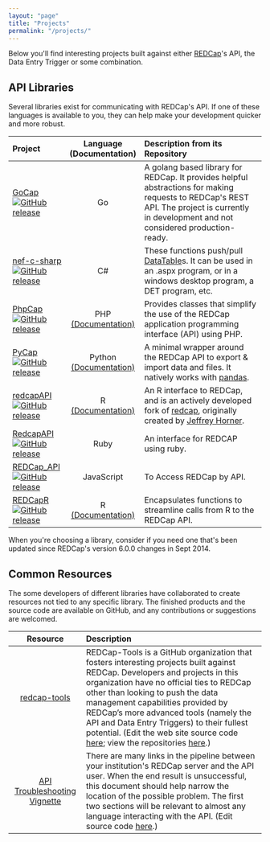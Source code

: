 ```yaml
---
layout: "page"
title: "Projects"
permalink: "/projects/"
---
```


Below you'll find interesting projects built against either [REDCap](http://www.project-redcap.org/)'s API, the Data Entry Trigger or some combination.

## API Libraries

Several libraries exist for communicating with REDCap's API.  If one of these languages is available to you, they can help make your development quicker and more robust.

| Project | Language<br/>(Documentation) | Description from its Repository|
| :------ | :------: | :----------------------------- |
| [GoCap](https://github.com/tjrivera/go-cap)<br/>[![GitHub release](https://img.shields.io/github/release/tjrivera/go-cap.svg)](https://github.com/tjrivera/go-cap) | Go | A golang based library for REDCap. It provides helpful abstractions for making requests to REDCap's REST API. The project is currently in development and not considered production-ready. |
| [nef-c-sharp](https://github.com/redcap-tools/nef-c-sharp)<br/>[![GitHub release](https://img.shields.io/github/release/redcap-tools/nef-c-sharp.svg)](https://github.com/redcap-tools/nef-c-sharp) | C# | These functions push/pull [DataTable](https://msdn.microsoft.com/en-us/library/system.data.datatable.aspx)s.  It can be used in an .aspx program, or in a windows desktop program, a DET program, etc. |
| [PhpCap](https://github.com/aarenson/PhpCap)<br/>[![GitHub release](https://img.shields.io/github/release/aarenson/PhpCap.svg)](https://github.com/aarenson/PhpCap) | PHP<br/>[(Documentation)](https://github.com/aarenson/PhpCap/blob/master/README.md) | Provides classes that simplify the use of the REDCap application programming interface (API) using PHP. |
| [PyCap](https://github.com/redcap-tools/PyCap)<br/>[![GitHub release](https://img.shields.io/github/release/redcap-tools/PyCap.svg)](https://github.com/redcap-tools/PyCap) | Python<br/>[(Documentation)](http://pycap.readthedocs.org) | A minimal wrapper around the REDCap API to export & import data and files. It natively works with [pandas](http://pandas.pydata.org). |
| [redcapAPI](https://github.com/nutterb/redcapAPI)<br/>[![GitHub release](https://img.shields.io/github/release/nutterb/redcapAPI.svg)](https://github.com/nutterb/redcapAPI) | R<br/>[(Documentation)](https://cran.r-project.org/web/packages/redcapAPI/redcapAPI.pdf) | An R interface to REDCap, and is an actively developed fork of [redcap](https://github.com/vubiostat/redcap), originally created by [Jeffrey Horner](https://github.com/jeffreyhorner). |
| [RedcapAPI](https://github.com/eugyev/RedcapAPI)<br/>[![GitHub release](https://img.shields.io/github/release/eugyev/RedcapAPI.svg)](https://github.com/eugyev/RedcapAPI) | Ruby | An interface for REDCAP using ruby. |
| [REDCap_API](https://github.com/james2012/REDCap_API)<br/>[![GitHub release](https://img.shields.io/github/release/james2012/REDCap_API.svg)](https://github.com/james2012/REDCap_API) | JavaScript | To Access REDCap by API. |
| [REDCapR](https://github.com/OuhscBbmc/REDCapR)<br/>[![GitHub release](https://img.shields.io/github/release/OuhscBbmc/REDCapR.svg)](https://github.com/OuhscBbmc/REDCapR) | R<br/>[(Documentation)](https://github.com/OuhscBbmc/REDCapR/blob/master/documentation_peek.pdf) | Encapsulates functions to streamline calls from R to the REDCap API. |

When you're choosing a library, consider if you need one that's been updated since REDCap's version 6.0.0 changes in Sept 2014.

## Common Resources

The some developers of different libraries have collaborated to create resources not tied to any specific library.  The finished products and the source code are available on GitHub, and any contributions or suggestions are welcomed.

| Resource | Description |
| :------: | :---------- |
| [redcap-tools](http://redcap-tools.github.io/) | REDCap-Tools is a GitHub organization that fosters interesting projects built against REDCap. Developers and projects in this organization have no official ties to REDCap other than looking to push the data management capabilities provided by REDCap’s more advanced tools (namely the API and Data Entry Triggers) to their fullest potential. (Edit the web site source code [here](https://github.com/redcap-tools/redcap-tools.github.io); view the repositories [here](https://github.com/redcap-tools).)|
| [API Troubleshooting Vignette](https://cdn.rawgit.com/OuhscBbmc/REDCapR/master/inst/doc/TroubleshootingApiCalls.html) | There are many links in the pipeline between your institution's REDCap server and the API user. When the end result is unsuccessful, this document should help narrow the location of the possible problem. The first two sections will be relevant to almost any language interacting with the API. (Edit source code [here](https://github.com/OuhscBbmc/REDCapR/blob/master/vignettes/TroubleshootingApiCalls.Rmd).)|
